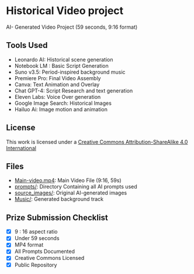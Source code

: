 # Historical Video project 
AI- Generated Video Project (59 seconds, 9:16 format)


## Tools Used 
- Leonardo AI: Historical scene generation
- Notebook LM : Basic Script Generation
- Suno v3.5: Period-inspired background music 
- Premiere Pro: Final Video Assembly 
- Canva: Text Animation and Overlay 
- Chat GPT-4: Script Research and text generation 
- Eleven Labs: Voice Over generation
- Google Image Search: Historical Images
- Hailuo Ai: Image motion and animation 

## License
This work is licensed under a [Creative Commons Attribution-ShareAlike 4.0 International](https://creativecommons.org/licenses/by-sa/4.0/)


## Files

- [Main-video.mp4](https://drive.google.com/file/d/1Y1ELR5PSQDp18hxC0yRqqyi2o1zij9aF/view?usp=sharing): Main Video File (9:16, 59s) 
- [prompts/](https://docs.google.com/document/d/1dgPPBuhkNUnqQ2EQMmtsti1-rO9NYOnaHDnWuq9_0u4/edit?usp=sharing): Directory Containing all AI prompts used 
- [source_images/](https://drive.google.com/drive/folders/1Xj0jbnV9rweJAJCa5mbrKBhQgyIUslqY?usp=sharing): Original AI-generated images 
- [Music/](https://suno.com/song/e476b048-57e7-4138-bfbc-cf5359e7e4cf): Generated background track

## Prize Submission Checklist 
- [x] 9 : 16 aspect ratio
- [x] Under 59 seconds 
- [x] MP4 format 
- [x] All Prompts Documented 
- [x] Creative Commons Licensed 
- [x] Public Repository 
